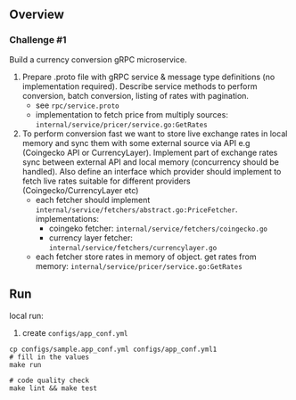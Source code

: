 ## Overview
### Challenge #1 
Build a currency conversion gRPC microservice.
1. Prepare .proto file with gRPC service & message type definitions (no implementation
   required). Describe service methods to perform conversion, batch conversion, listing
   of rates with pagination.
   * see `rpc/service.proto`
   * implementation to fetch price from multiply sources: `internal/service/pricer/service.go:GetRates`
2. To perform conversion fast we want to store live exchange rates in local memory and
   sync them with some external source via API e.g (Coingecko API or CurrencyLayer).
   Implement part of exchange rates sync between external API and local memory
   (concurrency should be handled). Also define an interface which provider should
   implement to fetch live rates suitable for different providers
   (Coingecko/CurrencyLayer etc)
   * each fetcher should implement `internal/service/fetchers/abstract.go:PriceFetcher`. implementations:
     * coingeko fetcher: `internal/service/fetchers/coingecko.go`
     * currency layer fetcher: `internal/service/fetchers/currencylayer.go`
   * each fetcher store rates in memory of object. get rates from memory: `internal/service/pricer/service.go:GetRates`

## Run
local run:
1. create `configs/app_conf.yml`
```shell
cp configs/sample.app_conf.yml configs/app_conf.yml1
# fill in the values
make run

# code quality check 
make lint && make test
```
